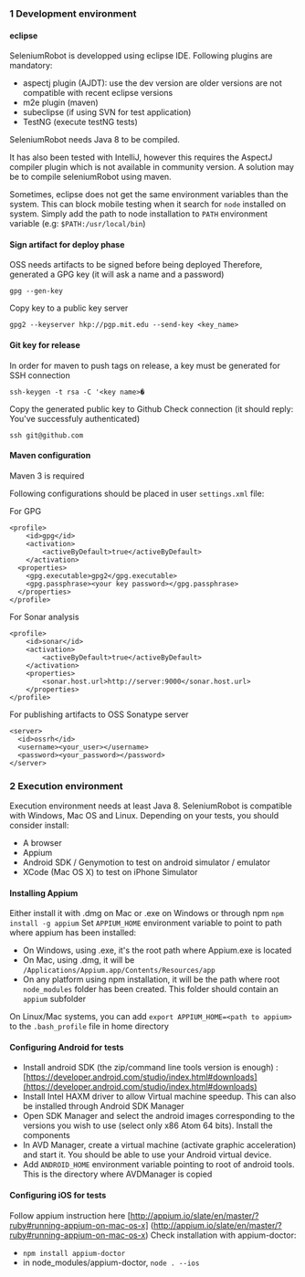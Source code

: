 ### 1 Development environment ###

#### eclipse ####
SeleniumRobot is developped using eclipse IDE. Following plugins are mandatory:

- aspectj plugin (AJDT): use the dev version are older versions are not compatible with recent eclipse versions
- m2e plugin (maven)
- subeclipse (if using SVN for test application)
- TestNG (execute testNG tests)

SeleniumRobot needs Java 8 to be compiled.

It has also been tested with IntelliJ, however this requires the AspectJ compiler plugin which is not available in community version. A solution may be to compile seleniumRobot using maven.

Sometimes, eclipse does not get the same environment variables than the system. This can block mobile testing when it search for `node` installed on system. Simply add the path to node installation to `PATH` environment variable (e.g: `$PATH:/usr/local/bin`)

#### Sign artifact for deploy phase ####
OSS needs artifacts to be signed before being deployed
Therefore, generated a GPG key (it will ask a name and a password)

	gpg --gen-key

Copy key to a public key server

	gpg2 --keyserver hkp://pgp.mit.edu --send-key <key_name>

#### Git key for release ####
In order for maven to push tags on release, a key must be generated for SSH connection

    ssh-keygen -t rsa -C '<key name>�
Copy the generated public key to Github
Check connection (it should reply: You've successfuly authenticated)

    ssh git@github.com

#### Maven configuration ####
Maven 3 is required

Following configurations should be placed in user `settings.xml` file:

For GPG

	<profile>
		<id>gpg</id>
		<activation>
			<activeByDefault>true</activeByDefault>
		</activation>
      <properties>
        <gpg.executable>gpg2</gpg.executable>
        <gpg.passphrase><your key password></gpg.passphrase>
      </properties>
    </profile>

For Sonar analysis

	<profile>
		<id>sonar</id>
		<activation>
			<activeByDefault>true</activeByDefault>
		</activation>
		<properties>
			<sonar.host.url>http://server:9000</sonar.host.url>
		</properties>
	</profile>

For publishing artifacts to OSS Sonatype server

	<server>
      <id>ossrh</id>
      <username><your_user></username>
      <password><your_password></password>
    </server>

### 2 Execution environment ###
Execution environment needs at least Java 8. SeleniumRobot is compatible with Windows, Mac OS and Linux.
Depending on your tests, you should consider install:

- A browser 
- Appium
- Android SDK / Genymotion to test on android simulator / emulator
- XCode (Mac OS X) to test on iPhone Simulator 

#### Installing Appium ####
Either install it with .dmg on Mac or .exe on Windows or through npm `npm install -g appium`
Set `APPIUM_HOME` environment variable to point to path where appium has been installed:
- On Windows, using .exe, it's the root path where Appium.exe is located
- On Mac, using .dmg, it will be `/Applications/Appium.app/Contents/Resources/app`
- On any platform using npm installation, it will be the path where root `node_modules` folder has been created. This folder should contain an `appium` subfolder

On Linux/Mac systems, you can add `export APPIUM_HOME=<path to appium>` to the `.bash_profile` file in home directory

#### Configuring Android for tests ####
- Install android SDK (the zip/command line tools version is enough) : [https://developer.android.com/studio/index.html#downloads](https://developer.android.com/studio/index.html#downloads)
- Install Intel HAXM driver to allow Virtual machine speedup. This can also be installed through Android SDK Manager
- Open SDK Manager and select the android images corresponding to the versions you wish to use (select only x86 Atom 64 bits). Install the components
- In AVD Manager, create a virtual machine (activate graphic acceleration) and start it. You should be able to use your Android virtual device.
- Add `ANDROID_HOME` environment variable pointing to root of android tools. This is the directory where AVDManager is copied

#### Configuring iOS for tests ####
Follow appium instruction here [http://appium.io/slate/en/master/?ruby#running-appium-on-mac-os-x] (http://appium.io/slate/en/master/?ruby#running-appium-on-mac-os-x)
Check installation with appium-doctor:
- `npm install appium-doctor`
- in node_modules/appium-doctor, `node . --ios`
 